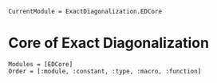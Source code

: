```@meta
CurrentModule = ExactDiagonalization.EDCore
```

# Core of Exact Diagonalization

```@autodocs
Modules = [EDCore]
Order = [:module, :constant, :type, :macro, :function]
```